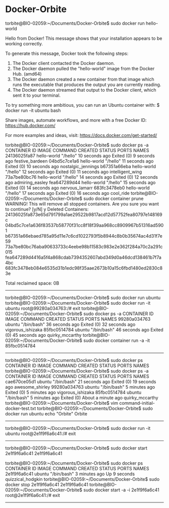 # Docker-Orbite

torbite@BIO-02059:~/Documents/Docker-Orbite$ sudo docker run hello-world

Hello from Docker!
This message shows that your installation appears to be working correctly.

To generate this message, Docker took the following steps:
 1. The Docker client contacted the Docker daemon.
 2. The Docker daemon pulled the "hello-world" image from the Docker Hub.
    (amd64)
 3. The Docker daemon created a new container from that image which runs the
    executable that produces the output you are currently reading.
 4. The Docker daemon streamed that output to the Docker client, which sent it
    to your terminal.

To try something more ambitious, you can run an Ubuntu container with:
 $ docker run -it ubuntu bash

Share images, automate workflows, and more with a free Docker ID:
 https://hub.docker.com/

For more examples and ideas, visit:
 https://docs.docker.com/get-started/

torbite@BIO-02059:~/Documents/Docker-Orbite$ sudo docker ps -a
CONTAINER ID        IMAGE               COMMAND             CREATED             STATUS                      PORTS               NAMES
24136025fa87        hello-world         "/hello"            10 seconds ago      Exited (0) 9 seconds ago                        festive_bardeen
04bd5c7ce1a6        hello-world         "/hello"            11 seconds ago      Exited (0) 10 seconds ago                       nostalgic_jennings
b67351a66eba        hello-world         "/hello"            12 seconds ago      Exited (0) 11 seconds ago                       intelligent_wing
73a7be80bc76        hello-world         "/hello"            14 seconds ago      Exited (0) 12 seconds ago                       admiring_easley
fea647289d44        hello-world         "/hello"            15 seconds ago      Exited (0) 14 seconds ago                       nervous_lamarr
683fc3478eb0        hello-world         "/hello"            17 seconds ago      Exited (0) 16 seconds ago                       cool_ride
torbite@BIO-02059:~/Documents/Docker-Orbite$ sudo docker container prune
WARNING! This will remove all stopped containers.
Are you sure you want to continue? [y/N] y
Deleted Containers:
24136025fa873e65d791799a1ae29522b9817acd12d57752fea80797e148169c
04bd5c7ce1a636f83537b58770f31cc8f18f39aa968cc8909967b51316ad5901
b67351a66ebaed785a95d11e7c6cd1022793f5b8944c8b0b35674ac4d31f7e59
73a7be80bc76aba90633733c4eebe98b11583c983e2e362f284a70c2a291c015
fea647289d4416a5f4a868cdab7394352607abd349d0a46dcd138461b7f7a4bc
683fc3478eb084e6535d31b1edc98f35aae2673b10a15c6fbd1480ed2830c83e

Total reclaimed space: 0B

-----

torbite@BIO-02059:~/Documents/Docker-Orbite$ sudo docker run ubuntu
torbite@BIO-02059:~/Documents/Docker-Orbite$ sudo docker run -it ubuntu
root@99280a034763:/# exit
torbite@BIO-02059:~/Documents/Docker-Orbite$ sudo docker ps -a
CONTAINER ID        IMAGE               COMMAND             CREATED             STATUS                      PORTS               NAMES
99280a034763        ubuntu              "/bin/bash"         36 seconds ago      Exited (0) 32 seconds ago                       vigorous_ishizaka
85fbc0514784        ubuntu              "/bin/bash"         46 seconds ago      Exited (0) 45 seconds ago                       quirky_mccarthy
torbite@BIO-02059:~/Documents/Docker-Orbite$ sudo docker container run -a -it 85fbc0514784

----

torbite@BIO-02059:~/Documents/Docker-Orbite$ sudo docker ps
CONTAINER ID        IMAGE               COMMAND             CREATED             STATUS              PORTS               NAMES
torbite@BIO-02059:~/Documents/Docker-Orbite$ sudo docker ps -a
CONTAINER ID        IMAGE               COMMAND             CREATED             STATUS                          PORTS               NAMES
cae670ce05d1        ubuntu              "/bin/bash"         21 seconds ago      Exited (0) 19 seconds ago                           awesome_shirley
99280a034763        ubuntu              "/bin/bash"         5 minutes ago       Exited (0) 5 minutes ago                            vigorous_ishizaka
85fbc0514784        ubuntu              "/bin/bash"         5 minutes ago       Exited (0) About a minute ago                       quirky_mccarthy
torbite@BIO-02059:~/Documents/Docker-Orbite$ vim command-initial-docker-test.txt
torbite@BIO-02059:~/Documents/Docker-Orbite$ sudo docker run ubuntu echo "Orbite"
Orbite


----

torbite@BIO-02059:~/Documents/Docker-Orbite$ sudo docker run -it ubuntu
root@2e1f9f6a6c41:/# exit

----

torbite@BIO-02059:~/Documents/Docker-Orbite$ sudo docker start 2e1f9f6a6c41
2e1f9f6a6c41

torbite@BIO-02059:~/Documents/Docker-Orbite$ sudo docker ps
CONTAINER ID        IMAGE               COMMAND             CREATED             STATUS              PORTS               NAMES
2e1f9f6a6c41        ubuntu              "/bin/bash"         3 minutes ago       Up 9 seconds                            quizzical_hodgkin
torbite@BIO-02059:~/Documents/Docker-Orbite$ sudo docker stop 2e1f9f6a6c41
2e1f9f6a6c41
torbite@BIO-02059:~/Documents/Docker-Orbite$ sudo docker start -a -i 2e1f9f6a6c41
root@2e1f9f6a6c41:/# exit


----


